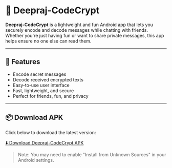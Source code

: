 # 🔐 Deepraj-CodeCrypt

**Deepraj-CodeCrypt** is a lightweight and fun Android app that lets you securely encode and decode messages while chatting with friends. Whether you're just having fun or want to share private messages, this app helps ensure no one else can read them.

---

## 🚀 Features

- Encode secret messages
- Decode received encrypted texts
- Easy-to-use user interface
- Fast, lightweight, and secure
- Perfect for friends, fun, and privacy

---

## 📦 Download APK

Click below to download the latest version:

[⬇️ Download Deepraj-CodeCrypt APK](**https://github.com/Deepraj-Mukhopadhyay/Code-Crypt/releases/download/v1.0/app-release.apk**)

> Note: You may need to enable "Install from Unknown Sources" in your Android settings.
> 

